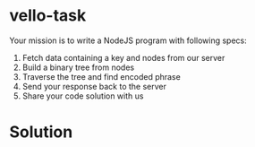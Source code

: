 # vello-task
Your mission is to write a NodeJS program with following specs:

1. Fetch data containing a key and nodes from our server
2. Build a binary tree from nodes
3. Traverse the tree and find encoded phrase
4. Send your response back to the server
5. Share your code solution with us

# Solution

